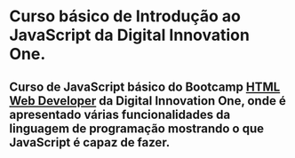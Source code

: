 # Curso básico de Introdução ao JavaScript da Digital Innovation One.

## Curso de JavaScript básico do Bootcamp [HTML Web Developer](https://web.digitalinnovation.one/track/html-web-developer) da Digital Innovation One, onde é apresentado várias funcionalidades da linguagem de programação mostrando o que JavaScript é capaz de fazer. 
